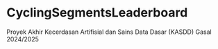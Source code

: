# CyclingSegmentsLeaderboard
Proyek Akhir Kecerdasan Artifisial dan Sains Data Dasar (KASDD) Gasal 2024/2025
